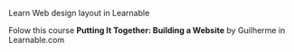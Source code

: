 Learn Web design layout in Learnable

Folow this course **Putting It Together: Building a Website** by Guilherme 
in Learnable.com


